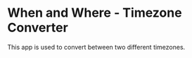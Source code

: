 # When and Where - Timezone Converter

This app is used to convert between two different timezones.
